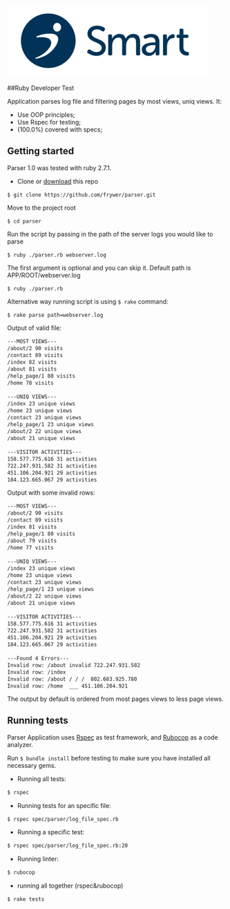 ![Smart Logo](smart-logo.png)

##Ruby Developer Test

Application parses log file and filtering pages by most views, uniq views. It:

* Use OOP principles;
* Use Rspec for testing;
* (100.0%) covered with specs;

## Getting started

Parser 1.0 was tested with ruby 2.7.1.

* Clone or [download](https://github.com/frywer/parser/archive/main.zip) this repo
```
$ git clone https://github.com/frywer/parser.git
```

Move to the project root
```
$ cd parser
```

Run the script by passing in the path of the server logs you would like to parse

```
$ ruby ./parser.rb webserver.log
```

The first argument is optional and you can skip it. Default path is APP/ROOT/webserver.log
```
$ ruby ./parser.rb
```
Alternative way running script is using `$ rake` command:

```
$ rake parse path=webserver.log
```

Output of valid file:

```
---MOST VIEWS---
/about/2 90 visits
/contact 89 visits
/index 82 visits
/about 81 visits
/help_page/1 80 visits
/home 78 visits

---UNIQ VIEWS---
/index 23 unique views
/home 23 unique views
/contact 23 unique views
/help_page/1 23 unique views
/about/2 22 unique views
/about 21 unique views

---VISITOR ACTIVITIES---
158.577.775.616 31 activities
722.247.931.582 31 activities
451.106.204.921 29 activities
184.123.665.067 29 activities
```

Output with some invalid rows:

```
---MOST VIEWS---
/about/2 90 visits
/contact 89 visits
/index 81 visits
/help_page/1 80 visits
/about 79 visits
/home 77 visits

---UNIQ VIEWS---
/index 23 unique views
/home 23 unique views
/contact 23 unique views
/help_page/1 23 unique views
/about/2 22 unique views
/about 21 unique views

---VISITOR ACTIVITIES---
158.577.775.616 31 activities
722.247.931.582 31 activities
451.106.204.921 29 activities
184.123.665.067 29 activities

---Found 4 Errors---
Invalid row: /about invalid 722.247.931.582
Invalid row: /index
Invalid row: /about / / /  802.683.925.780
Invalid row: /home  ___ 451.106.204.921
```
The output by default is ordered from most pages views to less page views.

## Running tests
Parser Application uses [Rspec](https://github.com/rspec/rspec) as test framework, and [Rubocop](https://github.com/rubocop-hq/rubocop) as a code analyzer.

Run `$ bundle install` before testing to make sure you have installed all necessary gems. 

* Running all tests:
```bash
$ rspec
```

* Running tests for an specific file:
```bash
$ rspec spec/parser/log_file_spec.rb
```

* Running a specific test:
```bash
$ rspec spec/parser/log_file_spec.rb:20
```

* Running linter:
```bash
$ rubocop
```
* running all together (rspec&rubocop)
```bash
$ rake tests
```